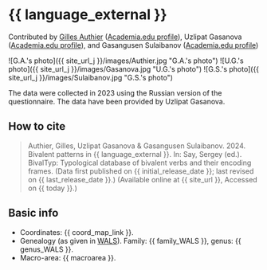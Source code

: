 # {{ language_external }}

Contributed by [Gilles Authier](https://www.ephe.psl.eu/gilles-authier) ([Academia.edu profile](https://ephe.academia.edu/GillesAuthier)), Uzlipat Gasanova ([Academia.edu profile](https://independent.academia.edu/%D0%A3%D0%93%D0%B0%D1%81%D0%B0%D0%BD%D0%BE%D0%B2%D0%B0)), and Gasangusen Sulaibanov ([Academia.edu profile](https://independent.academia.edu/GasangusenSulaibanov))

![G.A.'s photo]({{ site_url_j }}/images/Authier.jpg "G.A.'s photo")
![U.G.'s photo]({{ site_url_j }}/images/Gasanova.jpg "U.G.'s photo")
![G.S.'s photo]({{ site_url_j }}/images/Sulaibanov.jpg "G.S.'s photo")

The data were collected in 2023 using the Russian version of the questionnaire. The data have been provided by Uzlipat Gasanova. 

## How to cite

> Authier, Gilles, Uzlipat Gasanova & Gasangusen Sulaibanov. 2024. Bivalent patterns in {{ language_external }}. In: Say, Sergey (ed.). BivalTyp: Typological database of bivalent verbs and their encoding frames. (Data first published on {{ initial_release_date }}; last revised on {{ last_release_date }}.) (Available online at {{ site_url }}, Accessed on {{ today }}.)

## Basic info

- Coordinates: {{ coord_map_link }}.
- Genealogy (as given in [WALS](https://wals.info/)). Family: {{ family_WALS }}, genus: {{ genus_WALS }}.
- Macro-area: {{ macroarea }}.
